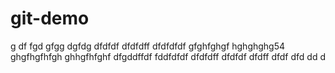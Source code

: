 # git-demo




g
df
fgd
gfgg
dgfdg
dfdfdf
dfdfdff
dfdfdfdf
gfghfghgf
hghghghg54
ghgfhgfhfgh
ghhgfhfghf
dfgddffdf
fddfdfdf
dfdfdff
dfdfdf
dfdff
dfdf
dfd
dd
d



